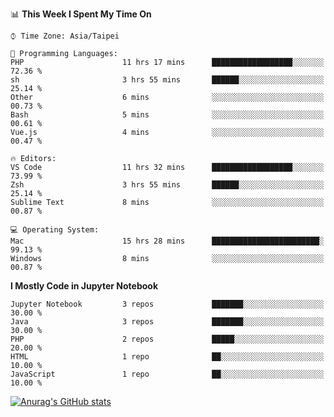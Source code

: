 <!--### Hi there 👋-->

<!--
**treevel/treevel** is a ✨ _special_ ✨ repository because its `README.md` (this file) appears on your GitHub profile.

Here are some ideas to get you started:

- 🔭 I’m currently working on ...
- 🌱 I’m currently learning ...
- 👯 I’m looking to collaborate on ...
- 🤔 I’m looking for help with ...
- 💬 Ask me about ...
- 📫 How to reach me: ...
- 😄 Pronouns: ...
- ⚡ Fun fact: ...
-->

<!--START_SECTION:waka-->
📊 **This Week I Spent My Time On** 

```text
⌚︎ Time Zone: Asia/Taipei

💬 Programming Languages: 
PHP                      11 hrs 17 mins      ██████████████████░░░░░░░   72.36 % 
sh                       3 hrs 55 mins       ██████░░░░░░░░░░░░░░░░░░░   25.14 % 
Other                    6 mins              ░░░░░░░░░░░░░░░░░░░░░░░░░   00.73 % 
Bash                     5 mins              ░░░░░░░░░░░░░░░░░░░░░░░░░   00.61 % 
Vue.js                   4 mins              ░░░░░░░░░░░░░░░░░░░░░░░░░   00.47 % 

🔥 Editors: 
VS Code                  11 hrs 32 mins      ██████████████████░░░░░░░   73.99 % 
Zsh                      3 hrs 55 mins       ██████░░░░░░░░░░░░░░░░░░░   25.14 % 
Sublime Text             8 mins              ░░░░░░░░░░░░░░░░░░░░░░░░░   00.87 % 

💻 Operating System: 
Mac                      15 hrs 28 mins      ████████████████████████░   99.13 % 
Windows                  8 mins              ░░░░░░░░░░░░░░░░░░░░░░░░░   00.87 % 

```

**I Mostly Code in Jupyter Notebook** 

```text
Jupyter Notebook         3 repos             ███████░░░░░░░░░░░░░░░░░░   30.00 % 
Java                     3 repos             ███████░░░░░░░░░░░░░░░░░░   30.00 % 
PHP                      2 repos             █████░░░░░░░░░░░░░░░░░░░░   20.00 % 
HTML                     1 repo              ██░░░░░░░░░░░░░░░░░░░░░░░   10.00 % 
JavaScript               1 repo              ██░░░░░░░░░░░░░░░░░░░░░░░   10.00 % 

```



<!--END_SECTION:waka-->

<!-- GitHub Stats Card-->
[![Anurag's GitHub stats](https://github-readme-stats.vercel.app/api?username=treevel&show_icons=true&theme=monokai&count_private=true)](https://github.com/anuraghazra/github-readme-stats)
